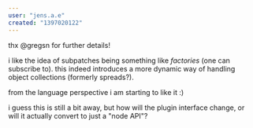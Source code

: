 ```yaml
---
user: "jens.a.e"
created: "1397020122"
---
```


thx @gregsn for further details!

i like the idea of subpatches being something like *factories* (one can subscribe to).
this indeed introduces a more dynamic way of handling object collections (formerly spreads?).

from the language perspective i am starting to like it :)

i guess this is still a bit away, but how will the plugin interface change, or will it actually convert to just a "node API"?
